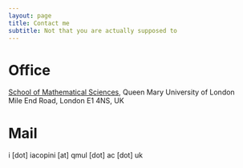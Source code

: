 ```yaml
---
layout: page
title: Contact me
subtitle: Not that you are actually supposed to
---
```


# Office
[School of Mathematical Sciences](https://www.google.co.uk/maps/place/School+of+Mathematical+Sciences/@51.522453,-0.0431612,15z/data=!4m5!3m4!1s0x0:0xb123923a6b7fd3a8!8m2!3d51.522453!4d-0.0431612), Queen Mary University of London <br />
Mile End Road, London E1 4NS, UK

# Mail
i [dot] iacopini [at] qmul [dot] ac [dot] uk


